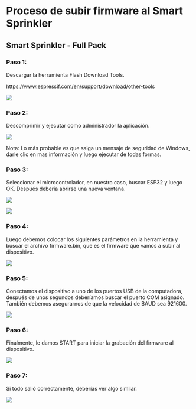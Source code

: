 # Proceso de subir firmware al Smart Sprinkler

## Smart Sprinkler - Full Pack
### Paso 1:
Descargar la herramienta Flash Download Tools.

https://www.espressif.com/en/support/download/other-tools

![](img/img_1.jpg)

### Paso 2:
Descomprimir y ejecutar como administrador la aplicación.

![](img/img_2.jpg)

Nota: Lo más probable es que salga un mensaje de seguridad de Windows, darle clic en mas información y luego ejecutar de todas formas.

### Paso 3:
Seleccionar el microcontrolador, en nuestro caso, buscar ESP32 y luego OK. Después debería abrirse una nueva ventana.

![](img/img_3.jpg)

![](/img/img_4.jpg)

### Paso 4:
Luego debemos colocar los siguientes parámetros en la herramienta y buscar el archivo firmware.bin, que es el firmware que vamos a subir al dispositivo.

![](img/img_5.jpg)

### Paso 5:
Conectamos el dispositivo a uno de los puertos USB de la computadora, después de unos segundos deberíamos buscar el puerto COM asignado. También debemos asegurarnos de que la velocidad de BAUD sea 921600.

![](img/img_6.jpg)

### Paso 6:
Finalmente, le damos START para iniciar la grabación del firmware al dispositivo.

![](img/img_7.jpg)

### Paso 7:
Si todo salió correctamente, deberías ver algo similar.

![](img/img_8.jpg)